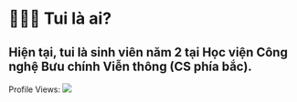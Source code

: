 # 🙋🏿‍♂️ Tui là ai?
Hiện tại, tui là sinh viên năm 2 tại Học viện Công nghệ Bưu chính Viễn thông (CS phía bắc).
---------------------------------------------
Profile Views: ![](https://komarev.com/ghpvc/?username=thanhquyet24ptit)
